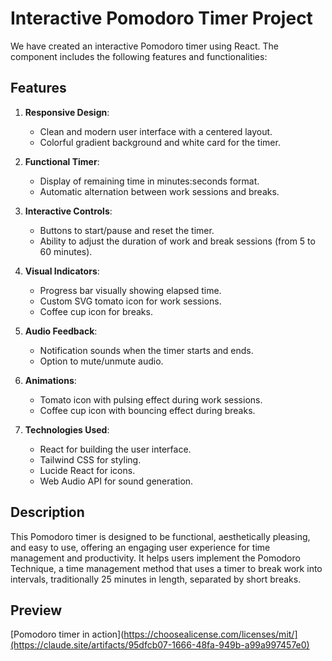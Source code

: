 # Interactive Pomodoro Timer Project

We have created an interactive Pomodoro timer using React. The component includes the following features and functionalities:

## Features

1. **Responsive Design**: 
   - Clean and modern user interface with a centered layout.
   - Colorful gradient background and white card for the timer.

2. **Functional Timer**:
   - Display of remaining time in minutes:seconds format.
   - Automatic alternation between work sessions and breaks.

3. **Interactive Controls**:
   - Buttons to start/pause and reset the timer.
   - Ability to adjust the duration of work and break sessions (from 5 to 60 minutes).

4. **Visual Indicators**:
   - Progress bar visually showing elapsed time.
   - Custom SVG tomato icon for work sessions.
   - Coffee cup icon for breaks.

5. **Audio Feedback**:
   - Notification sounds when the timer starts and ends.
   - Option to mute/unmute audio.

6. **Animations**:
   - Tomato icon with pulsing effect during work sessions.
   - Coffee cup icon with bouncing effect during breaks.

7. **Technologies Used**:
    - React for building the user interface.
    - Tailwind CSS for styling.
    - Lucide React for icons.
    - Web Audio API for sound generation.

## Description

This Pomodoro timer is designed to be functional, aesthetically pleasing, and easy to use, offering an engaging user experience for time management and productivity. It helps users implement the Pomodoro Technique, a time management method that uses a timer to break work into intervals, traditionally 25 minutes in length, separated by short breaks.

## Preview

[Pomodoro timer in action](https://choosealicense.com/licenses/mit/](https://claude.site/artifacts/95dfcb07-1666-48fa-949b-a99a997457e0)
